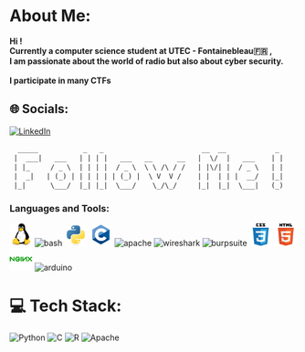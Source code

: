 # About Me:
**Hi !**
<br>
**Currently a computer science student at UTEC - Fontainebleau:fr: ,<br> I am passionate about the world of radio but also about cyber security.**
<br><br>**I participate in many CTFs**


## 🌐 Socials:
[![LinkedIn](https://img.shields.io/badge/LinkedIn-%230077B5.svg?logo=linkedin&logoColor=white)](https://www.linkedin.com/in/lucas-rq/) 

```
  _____           _   _                        __  __            _ 
 |  ___|   ___   | | | |   ___   __      __   |  \/  |   ___    | |
 | |_     / _ \  | | | |  / _ \  \ \ /\ / /   | |\/| |  / _ \   | |
 |  _|   | (_) | | | | | | (_) |  \ V  V /    | |  | | |  __/   |_|
 |_|      \___/  |_| |_|  \___/    \_/\_/     |_|  |_|  \___|   (_)
```
<h3 align="left">Languages and Tools:</h3>
<p align="left"> <img src="https://raw.githubusercontent.com/devicons/devicon/master/icons/linux/linux-original.svg" alt="linux" width="40" height="40"/> <img src="https://www.vectorlogo.zone/logos/gnu_bash/gnu_bash-icon.svg" alt="bash" width="40" height="40"/> <img src="https://raw.githubusercontent.com/devicons/devicon/master/icons/python/python-original.svg" alt="python" width="40" height="40"/> <img src="https://raw.githubusercontent.com/github/explore/f3e22f0dca2be955676bc70d6214b95b13354ee8/topics/c/c.png" alt="c" width="40" height="40"/> <img src="https://avatars.githubusercontent.com/u/47359?s=280&v=4" alt="apache" width="40" height="40"/> <img src="https://avatars.githubusercontent.com/u/6233056?s=280&v=4" alt="wireshark" width="40" height="40"/> <img src="https://avatars.githubusercontent.com/u/13749115?s=280&v=4" alt="burpsuite" width="40" height="40"/> <img src="https://raw.githubusercontent.com/devicons/devicon/master/icons/css3/css3-original-wordmark.svg" alt="css3" width="40" height="40"/>  <img src="https://raw.githubusercontent.com/devicons/devicon/master/icons/html5/html5-original-wordmark.svg" alt="html5" width="40" height="40"/> <img src="https://raw.githubusercontent.com/devicons/devicon/master/icons/nginx/nginx-original.svg" alt="nginx" width="40" height="40"/> <img src="https://cdn.worldvectorlogo.com/logos/arduino-1.svg" alt="arduino" width="40" height="40"/> 



# 💻 Tech Stack:
![Python](https://img.shields.io/badge/python-3670A0?style=for-the-badge&logo=python&logoColor=ffdd54) ![C](https://img.shields.io/badge/c-%2300599C.svg?style=for-the-badge&logo=c&logoColor=white) ![R](https://img.shields.io/badge/r-%23276DC3.svg?style=for-the-badge&logo=r&logoColor=white) ![Apache](https://img.shields.io/badge/apache-%23D42029.svg?style=for-the-badge&logo=apache&logoColor=white)
